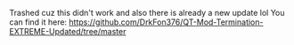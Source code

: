 Trashed
cuz this didn't work and also there is already a new update lol
You can find it here:
https://github.com/DrkFon376/QT-Mod-Termination-EXTREME-Updated/tree/master

